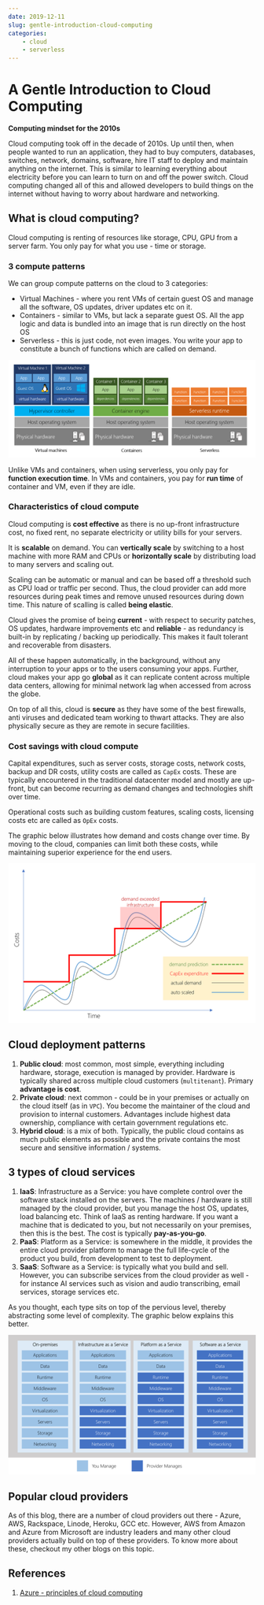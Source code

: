 ```yaml
---
date: 2019-12-11
slug: gentle-introduction-cloud-computing
categories:
    - cloud
    - serverless
---
```


# A Gentle Introduction to Cloud Computing
**Computing mindset for the 2010s**

Cloud computing took off in the decade of 2010s. Up until then, when people wanted to run an application, they had to buy computers, databases, switches, network, domains, software, hire IT staff to deploy and maintain anything on the internet. This is similar to learning everything about electricity before you can learn to turn on and off the power switch. Cloud computing changed all of this and allowed developers to build things on the internet without having to worry about hardware and networking.

<!-- more -->

## What is cloud computing?

Cloud computing is renting of resources like storage, CPU, GPU from a server farm. You only pay for what you use - time or storage.

### 3 compute patterns
We can group compute patterns on the cloud to 3 categories:

 - Virtual Machines - where you rent VMs of certain guest OS and manage all the software, OS updates, driver updates etc on it.
 - Containers - similar to VMs, but lack a separate guest OS. All the app logic and data is bundled into an image that is run directly on the host OS
 - Serverless - this is just code, not even images. You write your app to constitute a bunch of functions which are called on demand.

<img src="/images/vm-vs-container-vs-serverless.png">

Unlike VMs and containers, when using serverless, you only pay for **function execution time**. In VMs and containers, you pay for **run time** of container and VM, even if they are idle.

### Characteristics of cloud compute
Cloud computing is **cost effective** as there is no up-front infrastructure cost, no fixed rent, no separate electricity or utility bills for your servers.

It is **scalable** on demand. You can **vertically scale** by switching to a host machine with more RAM and CPUs or **horizontally scale** by distributing load to many servers and scaling out.

Scaling can be automatic or manual and can be based off a threshold such as CPU load or traffic per second. Thus, the cloud provider can add more resources during peak times and remove unused resources during down time. This nature of scalling is called **being elastic**.

Cloud gives the promise of being **current** - with respect to security patches, OS updates, hardware improvements etc and **reliable** - as redundancy is built-in by replicating / backing up periodically. This makes it fault tolerant and recoverable from disasters.

All of these happen automatically, in the background, without any interruption to your apps or to the users consuming your apps. Further, cloud makes your app go **global** as it can replicate content across multiple data centers, allowing for minimal network lag when accessed from across the globe.

On top of all this, cloud is **secure** as they have some of the best firewalls, anti viruses and dedicated team working to thwart attacks. They are also physically secure as they are remote in secure facilities.


### Cost savings with cloud compute
Capital expenditures, such as server costs, storage costs, network costs, backup and DR costs, utility costs are called as `CapEx` costs. These are typically encountered in the traditional datacenter model and mostly are up-front, but can become recurring as demand changes and technologies shift over time.

Operational costs such as building custom features, scaling costs, licensing costs etc are called as `OpEx` costs.

The graphic below illustrates how demand and costs change over time. By moving to the cloud, companies can limit both these costs, while maintaining superior experience for the end users.

<img src="/images/capexvsopex.png">

## Cloud deployment patterns

1. **Public cloud**: most common, most simple, everything including hardware, storage, execution is managed by provider. Hardware is typically shared across multiple cloud customers (`multitenant`). Primary **advantage is cost**.
2. **Private cloud**: next common - could be in your premises or actually on the cloud itself (as in `VPC`). You become the maintainer of the cloud and provision to internal customers. Advantages include highest data ownership, compliance with certain government regulations etc.
3. **Hybrid cloud**: is a mix of both. Typically, the public cloud contains as much public elements as possible and the private contains the most secure and sensitive information / systems.

## 3 types of cloud services

1. **IaaS**: Infrastructure as a Service: you have complete control over the software stack installed on the servers. The machines / hardware is still managed by the cloud provider, but you manage the host OS, updates, load balancing etc. Think of IaaS as renting hardware. If you want a machine that is dedicated to you, but not necessarily on your premises, then this is the best. The cost is typically **pay-as-you-go**.
2. **PaaS**: Platform as a Service: is somewhere in the middle, it provides the entire cloud provider platform to manage the full life-cycle of the product you build, from development to test to deployment.
3. **SaaS**: Software as a Service: is typically what you build and sell. However, you can subscribe services from the cloud provider as well - for instance AI services such as vision and audio transcribing, email services, storage services etc.

As you thought, each type sits on top of the pervious level, thereby abstracting some level of complexity. The graphic below explains this better.

<img src="/images/iaas-paas-saas.png">

## Popular cloud providers
As of this blog, there are a number of cloud providers out there - Azure, AWS, Rackspace, Linode, Heroku, GCC etc. However, AWS from Amazon and Azure from Microsoft are industry leaders and many other cloud providers actually build on top of these providers. To know more about these, checkout my other blogs on this topic.

## References
1. [Azure - principles of cloud computing](https://docs.microsoft.com/en-us/learn/modules/principles-cloud-computing)